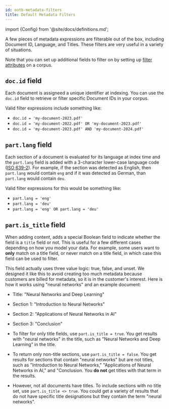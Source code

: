 ```yaml
---
id: ootb-metadata-filters
title: Default Metadata Filters
---
```


import {Config} from '@site/docs/definitions.md';

A few pieces of metadata expressions are filterable out of the box, including 
Document ID, Language, and Titles. These filters are very useful in a variety 
of situations.

Note that you can set up additional fields to filter on by setting up
[filter attributes](/docs/api-reference/admin-apis/create-corpus#filter-attribute) on a
corpus.


## `doc.id` field

Each document is assigneed a unique identifier at indexing. You can use the 
`doc.id` field to retrieve or filter specific Document IDs in your corpus.

Valid filter expressions include something like:

* `doc.id = 'my-document-2023.pdf'`
* `doc.id = 'my-document-2022.pdf' OR 'my-document-2023.pdf'`
* `doc.id = 'my-document-2023.pdf' AND 'my-document-2024.pdf'`


## `part.lang` field

Each section of a document is evaluated for its language at index time and the
`part.lang` field is added with a 3-character lower-case language code
([ISO 639-2](https://en.wikipedia.org/wiki/List_of_ISO_639-2_codes)).  For
example, if the section was detected as English, then `part.lang` would contain
`eng` and if it was detected as German, than `part.lang` would contain `deu`.

Valid filter expressions for this would be something like:
* `part.lang = 'eng'`
* `part.lang = 'deu'`
* `part.lang = 'eng' OR part.lang = 'deu'`

## `part.is_title` field

When adding content, <Config v="names.product"/> adds a special Boolean
field to indicate whether the field is a `title` field or not. This is useful
for a few different cases depending on how you model your data. For example,
some users want to **only** match on a title field, or never match on a title field,
in which case this field can be used to filter.

This field actually uses three value logic: true, false, and unset. We 
designed it like this to avoid creating too much metadata because customers 
are billed for metadata, so it is in the customer's interest. Here is 
how it works using "neural networks" and an example document:

* Title: "Neural Networks and Deep Learning"
* Section 1: "Introduction to Neural Networks"
* Section 2: "Applications of Neural Networks in AI"
* Section 3: "Conclusion"

* To filter for only title fields, use `part.is_title = true`. You get results 
  with "neural networks" in the title, such as "Neural Networks and Deep 
  Learning" in the title.
* To return only non-title sections, use `part.is_title = false`. You get 
  results for sections that contain "neural networks" but are not titles, such 
  as "Introduction to Neural Networks," "Applications of Neural Networks in 
  AI," and "Conclusion. You **do not** get titles with that term in the 
  results.
* However, not all documents have titles. To include sections with no title set, 
  use `part.is_title <> true`. You could get a variety of results that do not 
  have specific title designations but they contain the term "neural networks".

